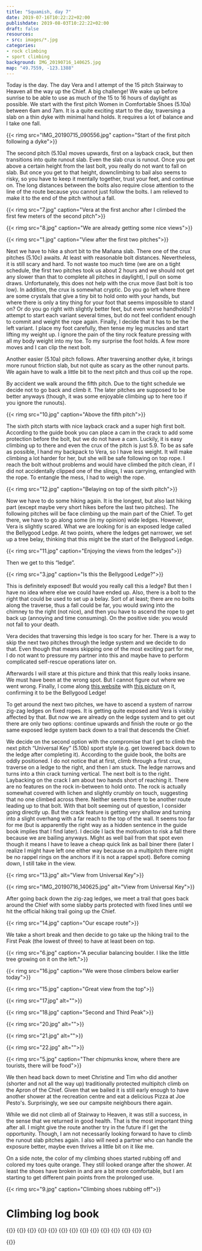 ```yaml
---
title: "Squamish, day 7"
date: 2019-07-16T10:22:22+02:00
publishdate: 2019-08-03T10:22:22+02:00
draft: false
resources:
- src: images/*.jpg
categories:
- rock climbing
- sport climbing
background: IMG_20190716_140625.jpg
map: "49.7559, -123.1388"
---
```


Today is the day. The day Vera and I attempt of the 15 pitch Stairway to Heaven
all the way up the Chief. A big challenge! We wake up before sunrise to be able
to use as much of the 15 to 16 hours of daylight as possible. We start with the
first pitch Women in Comfortable Shoes (5.10a) between 6am and 7am. It is
a quite exciting start to the day, traversing a slab on a thin dyke with minimal
hand holds. It requires a lot of balance and I take one fall.

{{< rimg src="IMG_20190715_090556.jpg" caption="Start of the first pitch following a dyke">}}

The second pitch (5.10a) moves upwards, first on a layback crack, but then
transitions into quite runout slab. Even the slab crux is runout. Once you get
above a certain height from the last bolt, you really do not want to fall on
slab. But once you get to that height, downclimbing to bail also seems to risky,
so you have to keep it mentally together, trust your feet, and continue on. The
long distances between the bolts also require close attention to the line of the
route because you cannot just follow the bolts.  I am relieved to make it to the
end of the pitch without a fall.

{{< rimg src="7.jpg" caption="Vera at the first anchor after I climbed the first few meters of the second pitch">}}

{{< rimg src="8.jpg" caption="We are already getting some nice views">}}

{{< rimg src="1.jpg" caption="View after the first two pitches">}}

Next we have to hike a short bit to the Mañana slab. There one of the crux
pitches (5.10c) awaits. At least with reasonable bolt distances. Nevertheless,
it is still scary and hard. To not waste too much time (we are on a tight
schedule, the first two pitches took us about 2 hours and we should not get any
slower than that to complete all pitches in daylight), I pull on some draws.
Unfortunately, this does not help with the crux move (last bolt is too low). In
addition, the crux is somewhat cryptic. Do you go left where there are some
crystals that give a tiny bit to hold onto with your hands, but where there is
only a tiny thing for your foot that seems impossible to stand on? Or do you go
right with slightly better feet, but even worse handholds? I attempt to start
each variant several times, but do not feel confident enough to commit and
weight the rope again. Finally, I decide that it has to be the left variant.
I place my foot carefully, then tense my leg muscles and start lifting my weight
up.  I ignore the pain of the tiny rock feature pressing with all my body weight
into my toe.  To my surprise the foot holds. A few more moves and I can clip the
next bolt.

Another easier (5.10a) pitch follows. After traversing another dyke, it brings
more runout friction slab, but not quite as scary as the other runout parts. We
again have to walk a little bit to the next pitch and thus coil up the rope.

By accident we walk around the fifth pitch. Due to the tight schedule we decide
not to go back and climb it. The later pitches are supposed to be better anyways
(though, it was some enjoyable climbing up to here too if you ignore the
runouts).

{{< rimg src="10.jpg" caption="Above the fifth pitch">}}

The sixth pitch starts with nice layback crack and a super high first bolt.
According to the guide book you can place a cam in the crack to add some
protection before the bolt, but we do not have a cam. Luckily, it is easy
climbing up to there and even the crux of the pitch is just 5.9. To be as safe
as possible, I hand my backpack to Vera, so I have less weight. It will make
climbing a lot harder for her, but she will be safe following on top rope.
I reach the bolt without problems and would have climbed the pitch clean, if
I did not accidentally clipped one of the slings, I was carrying, entangled with
the rope. To entangle the mess, I had to weigh the rope.

{{< rimg src="12.jpg" caption="Belaying on top of the sixth pitch">}}

Now we have to do some hiking again. It is the longest, but also last hiking
part (except maybe very short hikes before the last two pitches). The following
pitches will be face climbing up the main part of the Chief.  To get there, we
have to go along some (in my opinion) wide ledges. However, Vera is slightly
scared. What we are looking for is an exposed ledge called the Bellygood Ledge.
At two points, where the ledges get narrower, we set up a tree belay, thinking
that this might be the start of the Bellygood Ledge.

{{< rimg src="11.jpg" caption="Enjoying the views from the ledges">}}

Then we get to this “ledge”.

{{< rimg src="3.jpg" caption="Is this the Bellygood Ledge?">}}

This is definitely exposed! But would you really call this a ledge? But then
I have no idea where else we could have ended up. Also, there is a bolt to the
right that could be used to set up a belay. Sort of at least; there are no bolts
along the traverse, thus a fall could be far, you would swing into the chimney
to the right (not nice), and then you have to ascend the rope to get back up
(annoying and time consuming). On the positive side: you would not fall to your
death.

Vera decides that traversing this ledge is too scary for her. There is a way to
skip the next two pitches through the ledge system and we decide to do that.
Even though that means skipping one of the most exciting part for me, I do not
want to pressure my partner into this and maybe have to perform complicated
self-rescue operations later on.

Afterwards I will stare at this picture and think that this really looks insane.
We must have been at the wrong spot. But I cannot figure out where we went
wrong. Finally, I come along [this website](http://www.stephabegg.com/home/tripreports/britishcolumbia/squamish)
with [this picture](https://farm6.static.flickr.com/5523/14371686245_055cb20607_b.jpg)
on it, confirming it to be the Bellygood Ledge!

To get around the next two pitches, we have to ascend a system of narrow zig-zag
ledges on fixed ropes. It is getting quite exposed and Vera is visibly affected
by that. But now we are already on the ledge system and to get out there are
only two options: continue upwards and finish the route or go the same exposed
ledge system back down to a trail that descends the Chief.

We decide on the second option with the compromise that I get to climb the next
pitch “Universal Key” (5.10b) sport style (e.g. get lowered back down to the
ledge after completing it). According to the guide book, the bolts are oddly
positioned. I do not notice that at first, climb through a first crux, traverse
on a ledge to the right, and then I am stuck. The ledge narrows and turns into
a thin crack turning vertical. The next bolt is to the right.  Laybacking on the
crack I am about two hands short of reaching it. There are no features on the
rock in-between to hold onto. The rock is actually somewhat covered with lichen
and slightly crumbly on touch, suggesting that no one climbed across there.
Neither seems there to be another route leading up to that bolt. With that bolt
seeming out of question, I consider going directly up. But the crack feature is
getting very shallow and turning into a slight overhang with a far reach to the
top of the wall. It seems too far for me (but is apparently the right way as
a hidden sentence in the guide book implies that I find later). I decide I lack
the motivation to risk a fall there because we are bailing anyways. Might as
well bail from that spot even though it means I have to leave a cheap quick link
as bail biner there (later I realize I might have left one either way because on
a multipitch there might be no rappel rings on the anchors if it is not a rappel
spot). Before coming down, I still take in the view.

{{< rimg src="13.jpg" alt="View from Universal Key">}}

{{< rimg src="IMG_20190716_140625.jpg" alt="View from Universal Key">}}

After going back down the zig-zag ledges, we meet a trail that goes back around
the Chief with some slabby parts protected with fixed lines until we hit the
official hiking trail going up the Chief.

{{< rimg src="14.jpg" caption="Our escape route">}}

We take a short break and then decide to go take up the hiking trail to the
First Peak (the lowest of three) to have at least been on top.

{{< rimg src="6.jpg" caption="A peculiar balancing boulder. I like the little tree growing on it on the left.">}}

{{< rimg src="16.jpg" caption="We were those climbers below earlier today">}}

{{< rimg src="15.jpg" caption="Great view from the top">}}

{{< rimg src="17.jpg" alt="">}}

{{< rimg src="18.jpg" caption="Second and Third Peak">}}

{{< rimg src="20.jpg" alt="">}}

{{< rimg src="21.jpg" alt="">}}

{{< rimg src="22.jpg" alt="">}}

{{< rimg src="5.jpg" caption="Ther chipmunks know, where there are tourists, there will be food">}}

We then head back down to meet Christine and Tim who did another (shorter and
not all the way up) traditionally protected multipitch climb on the Apron of the
Chief. Given that we bailed it is still early enough to have another shower at
the recreation centre and eat a delicious Pizza at Joe Pesto's. Surprisingly, we
see our campsite neighbours there again.

While we did not climb all of Stairway to Heaven, it was still a success, in the
sense that we returned in good health. That is the most important thing after
all. I might give the route another try in the future if I get the opportunity.
Though, I am not necessarily looking forward to have to climb the runout slab
pitches again. I also will need a partner who can handle the exposure better,
maybe even thrives a little bit on it like me.

On a side note, the color of my climbing shoes started rubbing off and colored
my toes quite orange. They still looked orange after the shower. At least the
shoes have broken in and are a bit more comfortable, but I am starting to get
different pain points from the prolonged use.

{{< rimg src="9.jpg" caption="Climbing shoes rubbing off">}}


# Climbing log book

{{<climbs>}}
{{<multipitch name="Stairway to Heaven" pitches="15">}}
{{<climb name="Pitch 1 Women in Comfortable Shoes" style="hangdog" grade="5.10a">}}
{{<climb name="Pitch 2" style="onsight" grade="5.10a">}}
{{<climb name="Pitch 3 Xenolith Dance" style="aid" grade="5.10c">}}
{{<climb name="Pitch 4" style="onsight" grade="5.10a">}}
{{<climb name="Pitch 5 Dyke Link" style="skipped" grade="5.10a">}}
{{<climb name="Pitch 6 “Moonwatcher”" style="hangdog" grade="5.9">}}
{{<climb name="Pitch 7" style="skipped" grade="5.10a">}}
{{<climb name="Pitch 8" style="skipped" grade="5.10c">}}
{{<climb name="Pitch 9 “Universal Key”" style="bailed" grade="5.10b">}}
{{<climb name="Pitch 10–15" style="not attempted" grade="5.10c">}}
{{</multipitch>}}
{{</climbs>}}

{{<nextday>}}
